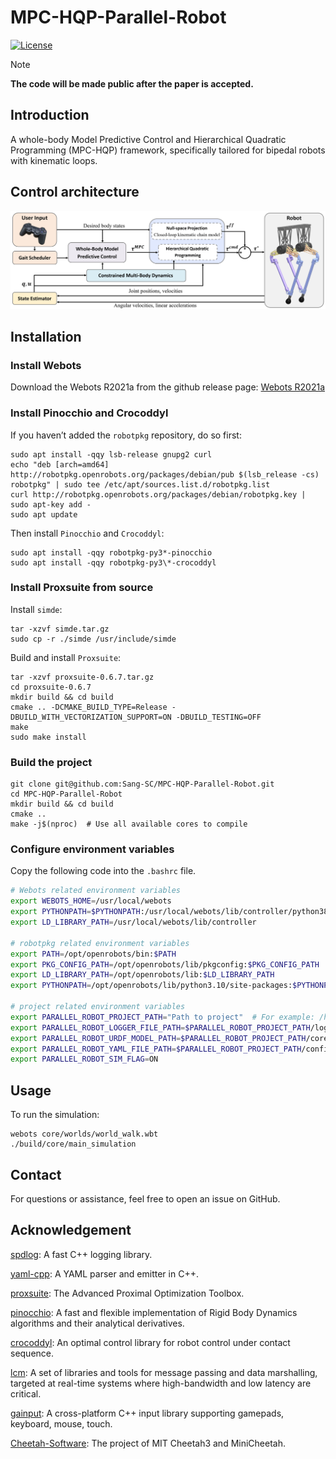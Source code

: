 # MPC-HQP-Parallel-Robot

[![License](https://img.shields.io/badge/License-BSD_3--Clause-blue.svg)](https://opensource.org/licenses/BSD-3-Clause)

> [!NOTE]
> **The code will be made public after the paper is accepted.**

## Introduction

A whole-body Model Predictive Control and Hierarchical Quadratic Programming (MPC-HQP) framework, specifically tailored for bipedal robots with kinematic loops.

## Control architecture

<p align="center">
  <img src="doc/control_architecture.jpg" width="800" alt="Control Architecture Diagram"/>
</p>

## Installation

### Install Webots

Download the Webots R2021a from the github release page: [Webots R2021a](https://github.com/cyberbotics/webots/releases/tag/R2021a)

### Install Pinocchio and Crocoddyl

If you haven’t added the `robotpkg` repository, do so first:
```
sudo apt install -qqy lsb-release gnupg2 curl
echo "deb [arch=amd64] http://robotpkg.openrobots.org/packages/debian/pub $(lsb_release -cs) robotpkg" | sudo tee /etc/apt/sources.list.d/robotpkg.list
curl http://robotpkg.openrobots.org/packages/debian/robotpkg.key | sudo apt-key add -
sudo apt update
```

Then install `Pinocchio` and `Crocoddyl`:
```
sudo apt install -qqy robotpkg-py3*-pinocchio
sudo apt install -qqy robotpkg-py3\*-crocoddyl
```

### Install Proxsuite from source

Install `simde`:
```
tar -xzvf simde.tar.gz
sudo cp -r ./simde /usr/include/simde
```

Build and install `Proxsuite`:
```
tar -xzvf proxsuite-0.6.7.tar.gz
cd proxsuite-0.6.7
mkdir build && cd build
cmake .. -DCMAKE_BUILD_TYPE=Release -DBUILD_WITH_VECTORIZATION_SUPPORT=ON -DBUILD_TESTING=OFF
make
sudo make install
```

### Build the project

```
git clone git@github.com:Sang-SC/MPC-HQP-Parallel-Robot.git
cd MPC-HQP-Parallel-Robot
mkdir build && cd build
cmake ..
make -j$(nproc)  # Use all available cores to compile
```

### Configure environment variables

Copy the following code into the `.bashrc` file.
```bash
# Webots related environment variables
export WEBOTS_HOME=/usr/local/webots
export PYTHONPATH=$PYTHONPATH:/usr/local/webots/lib/controller/python38
export LD_LIBRARY_PATH=/usr/local/webots/lib/controller

# robotpkg related environment variables
export PATH=/opt/openrobots/bin:$PATH
export PKG_CONFIG_PATH=/opt/openrobots/lib/pkgconfig:$PKG_CONFIG_PATH
export LD_LIBRARY_PATH=/opt/openrobots/lib:$LD_LIBRARY_PATH
export PYTHONPATH=/opt/openrobots/lib/python3.10/site-packages:$PYTHONPATH

# project related environment variables
export PARALLEL_ROBOT_PROJECT_PATH="Path to project"  # For example: /home/robot/robot_projects/MPC-HQP-Parallel-Robot
export PARALLEL_ROBOT_LOGGER_FILE_PATH=$PARALLEL_ROBOT_PROJECT_PATH/logs/
export PARALLEL_ROBOT_URDF_MODEL_PATH=$PARALLEL_ROBOT_PROJECT_PATH/core/models/parallel_robot.urdf
export PARALLEL_ROBOT_YAML_FILE_PATH=$PARALLEL_ROBOT_PROJECT_PATH/config/control_parameters_sim.yaml
export PARALLEL_ROBOT_SIM_FLAG=ON
```

## Usage

To run the simulation:
```
webots core/worlds/world_walk.wbt
./build/core/main_simulation
```

## Contact

For questions or assistance, feel free to open an issue on GitHub.

## Acknowledgement

[spdlog](https://github.com/gabime/spdlog): A fast C++ logging library.

[yaml-cpp](https://github.com/jbeder/yaml-cpp): A YAML parser and emitter in C++.

[proxsuite](https://github.com/Simple-Robotics/proxsuite): The Advanced Proximal Optimization Toolbox.

[pinocchio](https://github.com/stack-of-tasks/pinocchio): A fast and flexible implementation of Rigid Body Dynamics algorithms and their analytical derivatives.

[crocoddyl](https://github.com/loco-3d/crocoddyl): An optimal control library for robot control under contact sequence.

[lcm](https://github.com/lcm-proj/lcm): A set of libraries and tools for message passing and data marshalling, targeted at real-time systems where high-bandwidth and low latency are critical.

[gainput](https://github.com/jkuhlmann/gainput): A cross-platform C++ input library supporting gamepads, keyboard, mouse, touch.

[Cheetah-Software](https://github.com/mit-biomimetics/Cheetah-Software): The project of MIT Cheetah3 and MiniCheetah.
